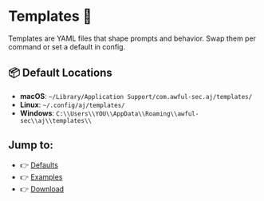 # Templates 🧰

Templates are YAML files that shape prompts and behavior. Swap them per command or set a default in config.

## 📦 Default Locations
- **macOS**: `~/Library/Application Support/com.awful-sec.aj/templates/`
- **Linux**: `~/.config/aj/templates/`
- **Windows**: `C:\\Users\\YOU\\AppData\\Roaming\\awful-sec\\aj\\templates\\`

## Jump to:
- 👉 [Defaults](defaults.md)
- 👉 [Examples](examples.md)
- 👉 [Download](download.md)